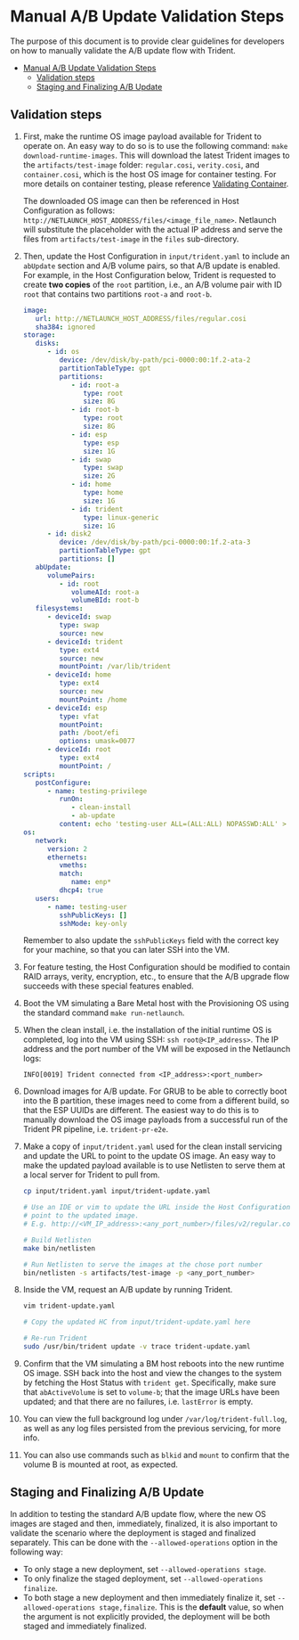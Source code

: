 # Manual A/B Update Validation Steps

The purpose of this document is to provide clear guidelines for developers on
how to manually validate the A/B update flow with Trident.

- [Manual A/B Update Validation Steps](#manual-ab-update-validation-steps)
  - [Validation steps](#validation-steps)
  - [Staging and Finalizing A/B Update](#staging-and-finalizing-ab-update)

## Validation steps

1. First, make the runtime OS image payload available for Trident to operate
   on. An easy way to do so is to use the following command:
   `make download-runtime-images`. This will download the latest Trident
   images to the `artifacts/test-image` folder: `regular.cosi`, `verity.cosi`,
   and `container.cosi`, which is the host OS image for container testing. For
   more details on container testing, please reference [Validating Container](/dev-docs/validating-container.md).

   The downloaded OS image can then be referenced in Host Configuration as
   follows: `http://NETLAUNCH_HOST_ADDRESS/files/<image_file_name>`. Netlaunch
   will substitute the placeholder with the actual IP address and serve the
   files from `artifacts/test-image` in the `files` sub-directory.

2. Then, update the Host Configuration in `input/trident.yaml` to include an
   `abUpdate` section and A/B volume pairs, so that A/B update is enabled. For
   example, in the Host  Configuration below, Trident is requested to create
   **two copies** of the `root` partition, i.e., an A/B volume pair with ID
   `root` that contains two partitions `root-a` and `root-b`.

   ```yaml
   image:
      url: http://NETLAUNCH_HOST_ADDRESS/files/regular.cosi
      sha384: ignored
   storage:
      disks:
         - id: os
            device: /dev/disk/by-path/pci-0000:00:1f.2-ata-2
            partitionTableType: gpt
            partitions:
               - id: root-a
                  type: root
                  size: 8G
               - id: root-b
                  type: root
                  size: 8G
               - id: esp
                  type: esp
                  size: 1G
               - id: swap
                  type: swap
                  size: 2G
               - id: home
                  type: home
                  size: 1G
               - id: trident
                  type: linux-generic
                  size: 1G
         - id: disk2
            device: /dev/disk/by-path/pci-0000:00:1f.2-ata-3
            partitionTableType: gpt
            partitions: []
      abUpdate:
         volumePairs:
            - id: root
               volumeAId: root-a
               volumeBId: root-b
      filesystems:
         - deviceId: swap
            type: swap
            source: new
         - deviceId: trident
            type: ext4
            source: new
            mountPoint: /var/lib/trident
         - deviceId: home
            type: ext4
            source: new
            mountPoint: /home
         - deviceId: esp
            type: vfat
            mountPoint:
            path: /boot/efi
            options: umask=0077
         - deviceId: root
            type: ext4
            mountPoint: /
   scripts:
      postConfigure:
         - name: testing-privilege
            runOn:
               - clean-install
               - ab-update
            content: echo 'testing-user ALL=(ALL:ALL) NOPASSWD:ALL' > /etc/sudoers.d/testing-user
   os:
      network:
         version: 2
         ethernets:
            vmeths:
            match:
               name: enp*
            dhcp4: true
      users:
         - name: testing-user
            sshPublicKeys: []
            sshMode: key-only
   ```

   Remember to also update the `sshPublicKeys` field with the correct key for
   your machine, so that you can later SSH into the VM.

3. For feature testing, the Host Configuration should be modified to contain
   RAID arrays, verity, encryption, etc., to ensure that the A/B upgrade flow
   succeeds with these special features enabled.

4. Boot the VM simulating a Bare Metal host with the Provisioning OS using the
   standard command `make run-netlaunch`.

5. When the clean install, i.e. the installation of the initial runtime OS is
   completed, log into the VM using SSH: `ssh root@<IP_address>`. The IP
   address and the port number of the VM will be exposed in the Netlaunch logs:

   `INFO[0019] Trident connected from <IP_address>:<port_number>`

6. Download images for A/B update. For GRUB to be able to correctly boot into
   the B partition, these images need to come from a different build, so that
   the ESP UUIDs are different. The easiest way to do this is to manually
   download the OS image payloads from a successful run of the Trident PR
   pipeline, i.e. `trident-pr-e2e`.

7. Make a copy of `input/trident.yaml` used for the clean install servicing and
   update the URL to point to the update OS image. An easy way to make the
   updated payload available is to use Netlisten to serve them at a local
   server for Trident to pull from.

   ```bash
   cp input/trident.yaml input/trident-update.yaml

   # Use an IDE or vim to update the URL inside the Host Configuration to
   # point to the updated image.
   # E.g. http://<VM_IP_address>:<any_port_number>/files/v2/regular.cosi

   # Build Netlisten
   make bin/netlisten

   # Run Netlisten to serve the images at the chose port number
   bin/netlisten -s artifacts/test-image -p <any_port_number>
   ```

8. Inside the VM, request an A/B update by running Trident.

   ```bash
   vim trident-update.yaml

   # Copy the updated HC from input/trident-update.yaml here

   # Re-run Trident
   sudo /usr/bin/trident update -v trace trident-update.yaml
   ```

9. Confirm that the VM simulating a BM host reboots into the new runtime OS
   image. SSH back into the host and view the changes to the system by fetching
   the Host Status with `trident get`. Specifically, make sure that
   `abActiveVolume` is set to `volume-b`; that the image URLs have been
   updated; and that there are no failures, i.e. `lastError` is empty.

10. You can view the full background log under `/var/log/trident-full.log`, as
   well as any log files persisted from the previous servicing, for more info.

11. You can also use commands such as `blkid` and `mount` to confirm that the
   volume B is mounted at root, as expected.

## Staging and Finalizing A/B Update

In addition to testing the standard A/B update flow, where the new OS images
are staged and then, immediately, finalized, it is also important to validate
the scenario where the deployment is staged and finalized separately. This can
be done with the `--allowed-operations` option in the following way:

- To only stage a new deployment, set `--allowed-operations stage`.
- To only finalize the staged deployment, set `--allowed-operations finalize`.
- To both stage a new deployment and then immediately finalize it, set
  `--allowed-operations stage,finalize`. This is the **default** value, so when
  the argument is not explicitly provided, the deployment will be both staged
  and immediately finalized.
